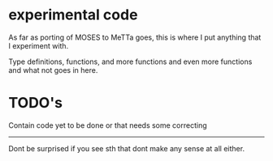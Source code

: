 # experimental code
As far as porting of MOSES to MeTTa goes, this is where I put anything that I experiment with.

Type definitions, functions, and more functions and even more functions and what not goes in here.

# TODO's 
Contain code yet to be done or that needs some correcting

---
Dont be surprised if you see sth that dont make any sense at all either.